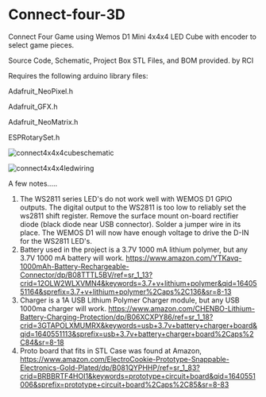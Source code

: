 # Connect-four-3D
Connect Four Game using Wemos D1 Mini
4x4x4 LED Cube with encoder to select game pieces.

Source Code, Schematic, Project Box STL Files, and BOM provided.
by RCI

Requires the following arduino library files:

Adafruit_NeoPixel.h

Adafruit_GFX.h

Adafruit_NeoMatrix.h

ESPRotarySet.h

![connect4x4x4cubeschematic](https://user-images.githubusercontent.com/71176984/147419218-a3ebf983-3edf-4e18-a610-854017baef62.jpg)

![connect4x4x4ledwiring](https://user-images.githubusercontent.com/71176984/147418770-167b0c93-b8c0-42e3-a541-dccc980b1bad.jpg)


A few notes.....
1.  The WS2811 series LED's do not work well with WEMOS D1 GPIO outputs.  The digital output to the WS2811 is too low
    to reliably set the ws2811 shift register.  Remove the surface mount on-board rectifier diode (black diode near USB connector).
    Solder a jumper wire in its place.  The WEMOS D1 will now have enough voltage to drive the D-IN for the WS2811 LED's.
2.  Battery used in the project is a 3.7V 1000 mA lithium polymer, but any 3.7V 1000 mA battery will work. https://www.amazon.com/YTKavq-1000mAh-Battery-Rechargeable-Connector/dp/B08TTTL5BV/ref=sr_1_13?crid=12OLW2WLXVMN4&keywords=3.7+v+lithium+polymer&qid=1640551164&sprefix=3.7+v+lithium+polymer%2Caps%2C136&sr=8-13 
3.  Charger is a 1A USB Lithium Polymer Charger module, but any USB 1000ma charger will work.  https://www.amazon.com/CHENBO-Lithium-Battery-Charging-Protection/dp/B06XCXPY86/ref=sr_1_18?crid=3GTAPOLXMUMRX&keywords=usb+3.7v+battery+charger+board&qid=1640551113&sprefix=usb+3.7v+battery+charger+board%2Caps%2C84&sr=8-18
4.  Proto board that fits in STL Case was found at Amazon, https://www.amazon.com/ElectroCookie-Prototype-Snappable-Electronics-Gold-Plated/dp/B081QYPHHP/ref=sr_1_83?crid=BRBBRTF4HOI1&keywords=prototype+circuit+board&qid=1640551006&sprefix=prototype+circuit+board%2Caps%2C85&sr=8-83

